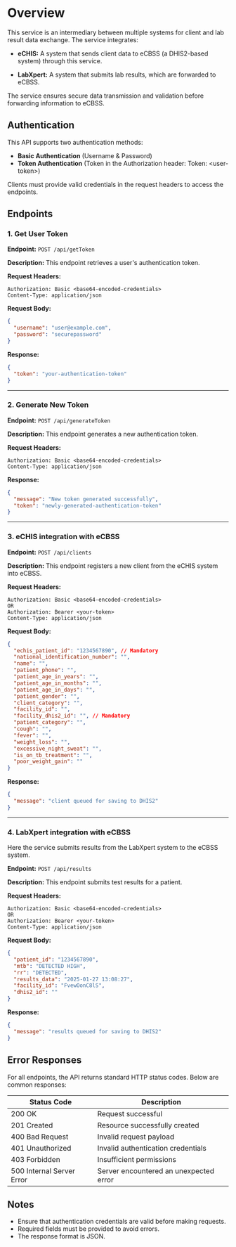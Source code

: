 # Overview
This service is an intermediary between multiple systems for client and lab result data exchange. The service integrates:

- **eCHIS:** A system that sends client data to eCBSS (a DHIS2-based system) through this service.

- **LabXpert:** A system that submits lab results, which are forwarded to eCBSS.

The service ensures secure data transmission and validation before forwarding information to eCBSS.
## Authentication

This API supports two authentication methods:

- **Basic Authentication** (Username & Password)
- **Token Authentication** (Token in the Authorization header: Token: \<user-token\>)

Clients must provide valid credentials in the request headers to access the endpoints.

## Endpoints

### 1. Get User Token

**Endpoint:** `POST /api/getToken`

**Description:** This endpoint retrieves a user's authentication token.

**Request Headers:**

```
Authorization: Basic <base64-encoded-credentials>
Content-Type: application/json
```

**Request Body:**

```json
{
  "username": "user@example.com",
  "password": "securepassword"
}
```

**Response:**

```json
{
  "token": "your-authentication-token"
}
```

---

### 2. Generate New Token

**Endpoint:** `POST /api/generateToken`

**Description:** This endpoint generates a new authentication token.

**Request Headers:**

```
Authorization: Basic <base64-encoded-credentials>
Content-Type: application/json
```

**Response:**

```json
{
  "message": "New token generated successfully",
  "token": "newly-generated-authentication-token"
}
```

---


### 3. eCHIS integration with eCBSS

**Endpoint:** `POST /api/clients`

**Description:** This endpoint registers a new client from the eCHIS system into eCBSS.

**Request Headers:**

```
Authorization: Basic <base64-encoded-credentials>  
OR  
Authorization: Bearer <your-token>
Content-Type: application/json
```

**Request Body:**

```json
{
  "echis_patient_id": "1234567890", // Mandatory
  "national_identification_number": "",
  "name": "",
  "patient_phone": "",
  "patient_age_in_years": "",
  "patient_age_in_months": "",
  "patient_age_in_days": "",
  "patient_gender": "",
  "client_category": "",
  "facility_id": "",
  "facility_dhis2_id": "", // Mandatory
  "patient_category": "",
  "cough": "",
  "fever": "",
  "weight_loss": "",
  "excessive_night_sweat": "",
  "is_on_tb_treatment": "",
  "poor_weight_gain": ""
}
```

**Response:**

```json
{
  "message": "client queued for saving to DHIS2"
}
```

---

### 4. LabXpert integration with eCBSS
Here the service submits results from the LabXpert system to the eCBSS system.

**Endpoint:** `POST /api/results`

**Description:** This endpoint submits test results for a patient.

**Request Headers:**

```
Authorization: Basic <base64-encoded-credentials>  
OR  
Authorization: Bearer <your-token>
Content-Type: application/json
```

**Request Body:**

```json
{
  "patient_id": "1234567890",
  "mtb": "DETECTED HIGH",
  "rr": "DETECTED",
  "results_data": "2025-01-27 13:08:27",
  "facility_id": "FvewOonC8lS",
  "dhis2_id": ""
}
```

**Response:**

```json
{
  "message": "results queued for saving to DHIS2"
}
```

## Error Responses

For all endpoints, the API returns standard HTTP status codes. Below are common responses:

| Status Code               | Description                            |
| ------------------------- | -------------------------------------- |
| 200 OK                    | Request successful                     |
| 201 Created               | Resource successfully created          |
| 400 Bad Request           | Invalid request payload                |
| 401 Unauthorized          | Invalid authentication credentials     |
| 403 Forbidden             | Insufficient permissions               |
| 500 Internal Server Error | Server encountered an unexpected error |

## Notes

- Ensure that authentication credentials are valid before making requests.
- Required fields must be provided to avoid errors.
- The response format is JSON.

